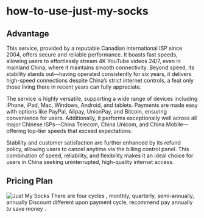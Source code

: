# how-to-use-just-my-socks
## Advantage
This service, provided by a reputable Canadian international ISP since 2004, offers secure and reliable performance. It boasts fast speeds, allowing users to effortlessly stream 4K YouTube videos 24/7, even in mainland China,
where it maintains smooth connectivity. Beyond speed, its stability stands out—having operated consistently for six years, it delivers high-speed connections despite China’s strict internet controls, a feat only those living there in recent years can fully appreciate.

The service is highly versatile, supporting a wide range of devices including iPhone, iPad, Mac, Windows, Android, and tablets. Payments are made easy with options like PayPal, Alipay, UnionPay, and Bitcoin, ensuring convenience for users.
Additionally, it performs exceptionally well across all major Chinese ISPs—China Telecom, China Unicom, and China Mobile—offering top-tier speeds that exceed expectations.

Stability and customer satisfaction are further enhanced by its refund policy, allowing users to cancel anytime via the billing control panel. This combination of speed, reliability, and flexibility makes it an ideal choice for users in China seeking uninterrupted, 
high-quality internet access.


## Pricing Plan
![Just My Socks](https://github.com/user-attachments/assets/b8331b40-7fed-4582-a473-3c04117bb5cc)
There are four cycles , monthly, quarterly, semi-annually, annually
Discount different upon payment cycle,  recommend pay annually to save money .



